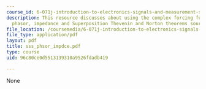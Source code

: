 ```yaml
---
course_id: 6-071j-introduction-to-electronics-signals-and-measurement-spring-2006
description: This resource discusses about using the complex forcing function, the
  phasor, impedance and Superposition Thevenin and Norton theorems source transformations.
file_location: /coursemedia/6-071j-introduction-to-electronics-signals-and-measurement-spring-2006/96c80ce0d5513139310a9526fdadb419_sss_phsor_impdce.pdf
file_type: application/pdf
layout: pdf
title: sss_phsor_impdce.pdf
type: course
uid: 96c80ce0d5513139310a9526fdadb419

---
```

None